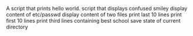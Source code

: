 A script that prints hello world.
script that displays confused smiley
display content of etc/passwd
display content of two files
print last 10 lines
print first 10 lines
print third lines
containing best school
save state of current directory
